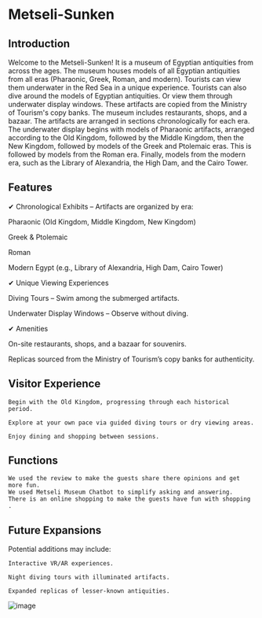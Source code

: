 # Metseli-Sunken

## Introduction
Welcome to the Metseli-Sunken! It is a museum of Egyptian antiquities from across the ages.
The museum houses models of all Egyptian antiquities from all eras (Pharaonic, Greek, Roman, and modern). Tourists can view them underwater in the Red Sea in a unique experience.
Tourists can also dive around the models of Egyptian antiquities. Or view them through underwater display windows. These artifacts are copied from the Ministry of Tourism's copy banks. The museum includes restaurants, shops, and a bazaar. The artifacts are arranged in sections chronologically for each era. The underwater display begins with models of Pharaonic artifacts, arranged according to the Old Kingdom, followed by the Middle Kingdom, then the New Kingdom, followed by models of the Greek and Ptolemaic eras. This is followed by models from the Roman era. Finally, models from the modern era, such as the Library of Alexandria, the High Dam, and the Cairo Tower.

## Features
✔ Chronological Exhibits – Artifacts are organized by era:

Pharaonic (Old Kingdom, Middle Kingdom, New Kingdom)

Greek & Ptolemaic

Roman

Modern Egypt (e.g., Library of Alexandria, High Dam, Cairo Tower)

✔ Unique Viewing Experiences

Diving Tours – Swim among the submerged artifacts.

Underwater Display Windows – Observe without diving.

✔ Amenities

On-site restaurants, shops, and a bazaar for souvenirs.

Replicas sourced from the Ministry of Tourism’s copy banks for authenticity.
  
## Visitor Experience
```
Begin with the Old Kingdom, progressing through each historical period.

Explore at your own pace via guided diving tours or dry viewing areas.

Enjoy dining and shopping between sessions.
```
## Functions 
```
We used the review to make the guests share there opinions and get more fun.
We used Metseli Museum Chatbot to simplify asking and answering.
There is an online shopping to make the guests have fun with shopping .  
```

## Future Expansions
Potential additions may include:
```
Interactive VR/AR experiences.

Night diving tours with illuminated artifacts.

Expanded replicas of lesser-known antiquities.
```
![image]()

 
 
